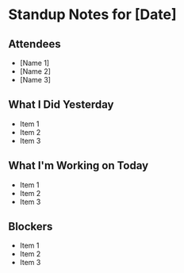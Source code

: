 # Standup Notes for [Date]

## Attendees
- [Name 1]
- [Name 2]
- [Name 3]

## What I Did Yesterday
- Item 1
- Item 2
- Item 3

## What I'm Working on Today
- Item 1
- Item 2
- Item 3

## Blockers
- Item 1
- Item 2
- Item 3